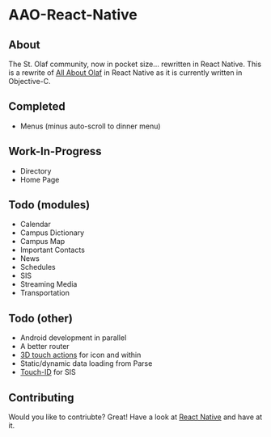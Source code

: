 # AAO-React-Native

## About
The St. Olaf community, now in pocket size... rewritten in React Native.  This is a rewrite of [All About Olaf](http://drewvolz.com/all-about-olaf/) in React Native as it is currently written in Objective-C.

## Completed
* Menus (minus auto-scroll to dinner menu)

## Work-In-Progress
* Directory
* Home Page

## Todo (modules)
* Calendar
* Campus Dictionary
* Campus Map
* Important Contacts
* News
* Schedules
* SIS
* Streaming Media
* Transportation

## Todo (other)
* Android development in parallel
* A better router
* [3D touch actions](https://github.com/jordanbyron/react-native-quick-actions) for icon and within
* Static/dynamic data loading from Parse
* [Touch-ID](https://github.com/naoufal/react-native-touch-id) for SIS

## Contributing
Would you like to contriubte? Great! Have a look at [React Native](http://facebook.github.io/react-native/docs/getting-started.html) and have at it.
